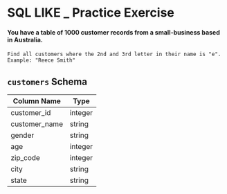 # SQL LIKE _ Practice Exercise

#### You have a table of 1000 customer records from a small-business based in Australia.
   
    Find all customers where the 2nd and 3rd letter in their name is "e".
    Example: "Reece Smith"

## `customers` Schema

| Column Name    | Type    |
|----------------|---------|
| customer_id    | integer |
| customer_name  | string  |
| gender         | string  |
| age            | integer |
| zip_code       | integer |
| city           | string  |
| state          | string  |